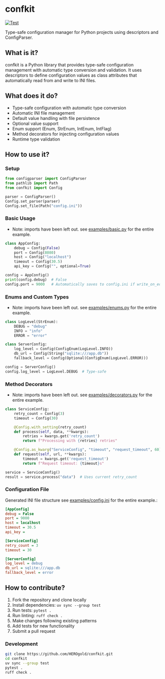 # confkit

[![Test](https://github.com/HEROgold/confkit/actions/workflows/test.yml/badge.svg)](https://github.com/HEROgold/confkit/actions/workflows/test.yml)

Type-safe configuration manager for Python projects using descriptors and ConfigParser.

## What is it?

confkit is a Python library that provides type-safe configuration management with automatic type conversion and validation.
It uses descriptors to define configuration values as class attributes that automatically read from and write to INI files.

## What does it do?

- Type-safe configuration with automatic type conversion
- Automatic INI file management
- Default value handling with file persistence
- Optional value support
- Enum support (Enum, StrEnum, IntEnum, IntFlag)
- Method decorators for injecting configuration values
- Runtime type validation

## How to use it?

### Setup

```python
from configparser import ConfigParser
from pathlib import Path
from confkit import Config

parser = ConfigParser()
Config.set_parser(parser)
Config.set_file(Path("config.ini"))
```

### Basic Usage

- Note: imports have been left out. see [examples/basic.py](basic.py) for the entire example.

```python
class AppConfig:
    debug = Config(False)
    port = Config(8080)
    host = Config("localhost")
    timeout = Config(30.5)
    api_key = Config("", optional=True)

config = AppConfig()
print(config.debug)  # False
config.port = 9000   # Automatically saves to config.ini if write_on_edit is true (default).
```

### Enums and Custom Types

- Note: imports have been left out. see [examples/enums.py](enums.py) for the entire example.

```python
class LogLevel(StrEnum):
    DEBUG = "debug"
    INFO = "info"
    ERROR = "error"

class ServerConfig:
    log_level = Config(ConfigEnum(LogLevel.INFO))
    db_url = Config(String("sqlite:///app.db"))
    fallback_level = Config(Optional(ConfigEnum(LogLevel.ERROR)))

config = ServerConfig()
config.log_level = LogLevel.DEBUG  # Type-safe
```

### Method Decorators

- Note: imports have been left out. see [examples/decorators.py](decorators.py) for the entire example.

```python
class ServiceConfig:
    retry_count = Config(3)
    timeout = Config(30)

    @Config.with_setting(retry_count)
    def process(self, data, **kwargs):
        retries = kwargs.get('retry_count')
        return f"Processing with {retries} retries"

    @Config.as_kwarg("ServiceConfig", "timeout", "request_timeout", 60)
    def request(self, url, **kwargs):
        timeout = kwargs.get('request_timeout')
        return f"Request timeout: {timeout}s"

service = ServiceConfig()
result = service.process("data")  # Uses current retry_count
```

### Configuration File

Generated INI file structure see [examples/config.ini](config.ini) for the entire example.:

```ini
[AppConfig]
debug = False
port = 9000
host = localhost
timeout = 30.5
api_key = 

[ServiceConfig]
retry_count = 3
timeout = 30

[ServerConfig]
log_level = debug
db_url = sqlite:///app.db
fallback_level = error
```

## How to contribute?

1. Fork the repository and clone locally
2. Install dependencies: `uv sync --group test`
3. Run tests: `pytest .`
4. Run linting: `ruff check .`
5. Make changes following existing patterns
6. Add tests for new functionality
7. Submit a pull request

### Development

```bash
git clone https://github.com/HEROgold/confkit.git
cd confkit
uv sync --group test
pytest .
ruff check .
```
